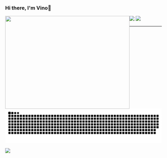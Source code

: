 ### Hi there, I'm Vino👋


<div>
<img align="left" src="https://media.giphy.com/media/836HiJc7pgzy8iNXCn/giphy.gif" width="400" height="300"/>
</div>

<div>
  <img height="150em" src="https://github-readme-stats.vercel.app/api?username=TheVino&show_icons=true&theme=dracula&include_all_commits=true&count_private=true"/>
  <img height="150em" src="https://github-readme-stats.vercel.app/api/top-langs/?username=TheVino&layout=compact&langs_count=16&theme=dracula"/>
</div>

---

![](https://github.com/TheVino/TheVino/blob/output/github-contribution-grid-snake.svg) 

<div>
<a href="https://www.linkedin.com/in/vinicius-l-55660594/" target="_blank"><img src="https://img.shields.io/badge/-LinkedIn-%230077B5?style=for-the-badge&logo=linkedin&logoColor=white" target="_blank"></a> 
</div>


<!--
**TheVino/TheVino** is a ✨ _special_ ✨ repository because its `README.md` (this file) appears on your GitHub profile.

Here are some ideas to get you started:

- 🔭 I’m currently working on ...
- 🌱 I’m currently learning ...
- 👯 I’m looking to collaborate on ...
- 🤔 I’m looking for help with ...
- 💬 Ask me about ...
- 📫 How to reach me: ...
- 😄 Pronouns: ...
- ⚡ Fun fact: ...
-->
